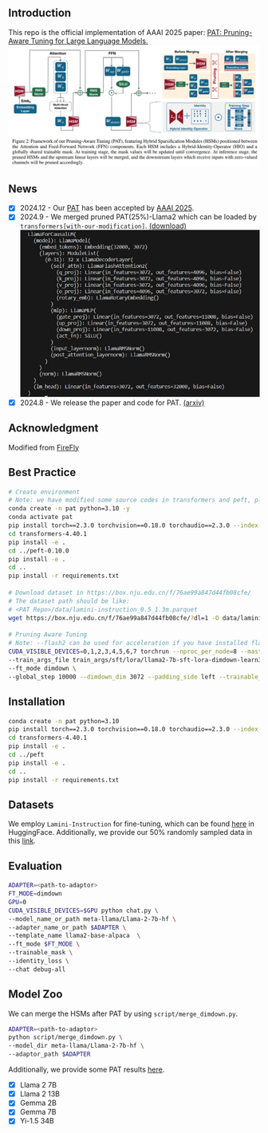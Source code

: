 ## Introduction
This repo is the official implementation of AAAI 2025 paper: [PAT: Pruning-Aware Tuning for Large Language Models.](https://www.arxiv.org/abs/2408.14721)
![](data/framework.png)

## News
- [x] 2024.12 - Our [PAT](https://www.arxiv.org/abs/2408.14721) has been accepted by [AAAI 2025](https://aaai.org/conference/aaai/aaai-25/).
- [x] 2024.9 - We merged pruned PAT(25%)-Llama2 which can be loaded by `transformers[with-our-modification]`. [(download)](https://box.nju.edu.cn/d/75ca31eb571448f59401/)
![](data/merged_llama7b_3072.png)
- [x] 2024.8 - We release the paper and code for PAT. [(arxiv)](https://www.arxiv.org/abs/2408.14721)

## Acknowledgment
Modified from [FireFly](https://github.com/yangjianxin1/Firefly)

## Best Practice
```bash
# Create environment
# Note: we have modified some source codes in transformers and peft, please install the packages in this repo!
conda create -n pat python=3.10 -y
conda activate pat
pip install torch==2.3.0 torchvision==0.18.0 torchaudio==2.3.0 --index-url https://download.pytorch.org/whl/cu118
cd transformers-4.40.1
pip install -e .
cd ../peft-0.10.0
pip install -e .
cd ..
pip install -r requirements.txt

# Download dataset in https://box.nju.edu.cn/f/76ae99a847d44fb08cfe/
# The dataset path should be like:
# <PAT Repo>/data/lamini-instruction_0.5_1.3m.parquet
wget https://box.nju.edu.cn/f/76ae99a847d44fb08cfe/?dl=1 -O data/lamini-instruction_0.5_1.3m.parquet

# Pruning Aware Tuning
# Note: --flash2 can be used for acceleration if you have installed flash-attn
CUDA_VISIBLE_DEVICES=0,1,2,3,4,5,6,7 torchrun --nproc_per_node=8 --master_port=29502 train.py \
--train_args_file train_args/sft/lora/llama2-7b-sft-lora-dimdown-learn3072.json \
--ft_mode dimdown \
--global_step 10000 --dimdown_dim 3072 --padding_side left --trainable_mask --identity_loss
```

## Installation
```bash
conda create -n pat python=3.10
pip install torch==2.3.0 torchvision==0.18.0 torchaudio==2.3.0 --index-url https://download.pytorch.org/whl/cu118
cd transformers-4.40.1
pip install -e .
cd ../peft
pip install -e .
cd ..
pip install -r requirements.txt
```

## Datasets
We employ `Lamini-Instruction` for fine-tuning, which can be found [here](https://huggingface.co/datasets/MBZUAI/LaMini-instruction) in HuggingFace. Additionally, we provide our 50% randomly sampled data in this [link](https://box.nju.edu.cn/f/76ae99a847d44fb08cfe/).

## Evaluation
```bash
ADAPTER=<path-to-adaptor>
FT_MODE=dimdown
GPU=0
CUDA_VISIBLE_DEVICES=$GPU python chat.py \
--model_name_or_path meta-llama/Llama-2-7b-hf \
--adapter_name_or_path $ADAPTER \
--template_name llama2-base-alpaca  \
--ft_mode $FT_MODE \
--trainable_mask \
--identity_loss \
--chat debug-all
```

## Model Zoo
We can merge the HSMs after PAT by using `script/merge_dimdown.py`.
```bash
ADAPTER=<path-to-adaptor>
python script/merge_dimdown.py \
--model_dir meta-llama/Llama-2-7b-hf \
--adaptor_path $ADAPTER
```
Additionally, we provide some PAT results [here](https://box.nju.edu.cn/d/75ca31eb571448f59401/).
- [x] Llama 2 7B
- [x] Llama 2 13B
- [x] Gemma 2B
- [x] Gemma 7B
- [x] Yi-1.5 34B
